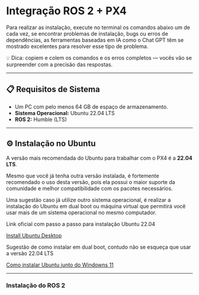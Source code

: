 # Integração ROS 2 + PX4

Para realizar as instalação, execute no terminal os comandos abaixo um de cada vez, se encontrar problemas de instalação, bugs ou erros de dependências, as ferramentas baseadas em IA como o Chat GPT têm se mostrado excelentes para resolver esse tipo de problema.

💡 Dica: copiem e colem os comandos e os erros completos — vocês vão se surpreender com a precisão das respostas.

---

## 📋 Requisitos de Sistema

- Um PC com pelo menos 64 GB de espaço de armazenamento.
- **Sistema Operacional:** Ubuntu 22.04 LTS
- **ROS 2:** Humble (LTS)

---

## ⚙️ Instalação no Ubuntu

A versão mais recomendada do Ubuntu para trabalhar com o PX4 é a **22.04 LTS**.

Mesmo que você já tenha outra versão instalada, é fortemente recomendado o uso desta versão, pois ela possui o maior suporte da comunidade e melhor compatibilidade com os pacotes necessários.

Uma sugestão caso já utilize outro sistema operacional, é realizar a instalação do Ubuntu em dual boot ou máquina virtual que permitirá você usar mais de um sistema operacional no mesmo computador.

Link oficial com passo a passo para instalação Ubuntu 22.04

[Install Ubuntu Desktop](https://ubuntu.com/tutorials/install-ubuntu-desktop#1-overview)

Sugestão de como instalar em dual boot, contudo não se esqueça que usar a versão 22.04 LTS

[Como instalar Ubuntu junto do Windowns 11](https://www.youtube.com/watch?v=QrsDuBwgF9Y&ab_channel=MWInform%C3%A1tica)

---

### Instalação do ROS 2

